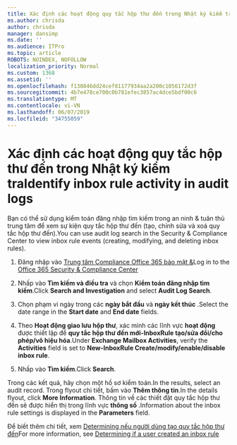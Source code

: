 ```yaml
---
title: Xác định các hoạt động quy tắc hộp thư đến trong Nhật ký kiểm tra
ms.author: chrisda
author: chrisda
manager: dansimp
ms.date: ''
ms.audience: ITPro
ms.topic: article
ROBOTS: NOINDEX, NOFOLLOW
localization_priority: Normal
ms.custom: 1368
ms.assetid: ''
ms.openlocfilehash: f130846dd24cef81177934aa2a200c1056172d3f
ms.sourcegitcommit: 4b7e478ce700c0b781efec3857ac4dce5bdf00c6
ms.translationtype: MT
ms.contentlocale: vi-VN
ms.lasthandoff: 06/07/2019
ms.locfileid: "34755059"
---
```

# <a name="identify-inbox-rule-activity-in-audit-logs"></a><span data-ttu-id="b0d08-102">Xác định các hoạt động quy tắc hộp thư đến trong Nhật ký kiểm tra</span><span class="sxs-lookup"><span data-stu-id="b0d08-102">Identify inbox rule activity in audit logs</span></span>

<span data-ttu-id="b0d08-103">Bạn có thể sử dụng kiểm toán đăng nhập tìm kiếm trong an ninh & tuân thủ trung tâm để xem sự kiện quy tắc hộp thư đến (tạo, chỉnh sửa và xoá quy tắc hộp thư đến).</span><span class="sxs-lookup"><span data-stu-id="b0d08-103">You can use audit log search in the Security & Compliance Center to view inbox rule events (creating, modifying, and deleting inbox rules).</span></span>

1. <span data-ttu-id="b0d08-104">Đăng nhập vào [Trung tâm Compliance Office 365 bảo mật &](https://protection.office.com/)</span><span class="sxs-lookup"><span data-stu-id="b0d08-104">Log in to the [Office 365 Security & Compliance Center](https://protection.office.com/)</span></span>

2. <span data-ttu-id="b0d08-105">Nhấp vào **Tìm kiếm và điều tra** và chọn **Kiểm toán đăng nhập tìm kiếm**.</span><span class="sxs-lookup"><span data-stu-id="b0d08-105">Click **Search and Investigation** and select **Audit Log Search**.</span></span>

3. <span data-ttu-id="b0d08-106">Chọn phạm vi ngày trong các **ngày bắt đầu** và **ngày kết thúc** .</span><span class="sxs-lookup"><span data-stu-id="b0d08-106">Select the date range in the **Start date** and **End date** fields.</span></span>

4. <span data-ttu-id="b0d08-107">Theo **Hoạt động giao lưu hộp thư**, xác minh các lĩnh vực **hoạt động** được thiết lập để **quy tắc hộp thư đến mới-InboxRule tạo/sửa đổi/cho phép/vô hiệu hóa**.</span><span class="sxs-lookup"><span data-stu-id="b0d08-107">Under **Exchange Mailbox Activities**, verify the **Activities** field is set to **New-InboxRule Create/modify/enable/disable inbox rule**.</span></span>

5. <span data-ttu-id="b0d08-108">Nhấp vào **Tìm kiếm**.</span><span class="sxs-lookup"><span data-stu-id="b0d08-108">Click **Search**.</span></span>

<span data-ttu-id="b0d08-109">Trong các kết quả, hãy chọn một hồ sơ kiểm toán.</span><span class="sxs-lookup"><span data-stu-id="b0d08-109">In the results, select an audit record.</span></span> <span data-ttu-id="b0d08-110">Trong flyout chi tiết, bấm vào **Thêm thông tin**.</span><span class="sxs-lookup"><span data-stu-id="b0d08-110">In the details flyout, click **More Information**.</span></span> <span data-ttu-id="b0d08-111">Thông tin về các thiết đặt quy tắc hộp thư đến sẽ được hiển thị trong lĩnh vực **thông số** .</span><span class="sxs-lookup"><span data-stu-id="b0d08-111">Information about the inbox rule settings is displayed in the **Parameters** field.</span></span>

<span data-ttu-id="b0d08-112">Để biết thêm chi tiết, xem [Determining nếu người dùng tạo quy tắc hộp thư đến](https://docs.microsoft.com//office365/securitycompliance/auditing-troubleshooting-scenarios#determining-if-a-user-created-an-inbox-rule)</span><span class="sxs-lookup"><span data-stu-id="b0d08-112">For more information, see [Determining if a user created an inbox rule](https://docs.microsoft.com//office365/securitycompliance/auditing-troubleshooting-scenarios#determining-if-a-user-created-an-inbox-rule)</span></span>
